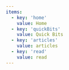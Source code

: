 ```yaml
---
items:
  - key: 'home'
    value: Home
  - key: 'quickBits'
    value: Quick Bits
  - key: 'articles'
    value: articles
  - key: 'read'
    value: read
---
```

